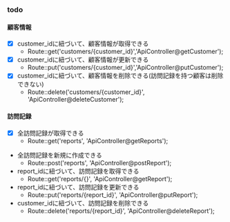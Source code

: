 ### todo

#### 顧客情報
- [x] customer_idに紐づいて、顧客情報が取得できる
  - Route::get('customers/{customer_id}','ApiController@getCustomer');
 - [x] customer_idに紐づいて、顧客情報が更新できる
   - Route::put('customers/{customer_id}','ApiController@putCustomer');
- [x] customer_idに紐づいて、顧客情報を削除できる(訪問記録を持つ顧客は削除できない)
  - Route::delete('customers/{customer_id}', 'ApiController@deleteCustomer');

#### 訪問記録
- [x] 全訪問記録が取得できる
  - Route::get('reports', 'ApiController@getReports');
- 全訪問記録を新規に作成できる
  - Route::post('reports', 'ApiController@postReport');
- report_idに紐づいて、訪問記録を取得できる
  -   Route::get('reports/{}', 'ApiController@getReport');
- report_idに紐づいて、訪問記録を更新できる
  - Route::put('reports/{report_id}', 'ApiController@putReport');
- customer_idに紐づいて、訪問記録を削除できる
  - Route::delete('reports/{report_id}', 'ApiController@deleteReport');

  
  
  
  
